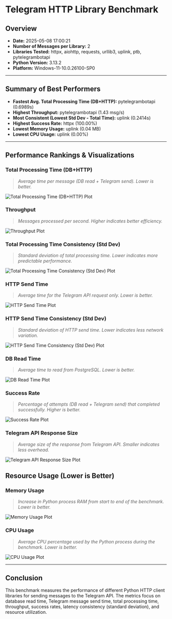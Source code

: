# Telegram HTTP Library Benchmark
## Overview
- **Date:** 2025-05-08 17:00:21
- **Number of Messages per Library:** 2
- **Libraries Tested:** httpx, aiohttp, requests, urllib3, uplink, ptb, pytelegrambotapi
- **Python Version:** 3.13.2
- **Platform:** Windows-11-10.0.26100-SP0

---

## Summary of Best Performers
- **Fastest Avg. Total Processing Time (DB+HTTP):** pytelegrambotapi (0.6989s)
- **Highest Throughput:** pytelegrambotapi (1.43 msg/s)
- **Most Consistent (Lowest Std Dev - Total Time):** uplink (0.2414s)
- **Highest Success Rate:** httpx (100.00%)
- **Lowest Memory Usage:** uplink (0.04 MB)
- **Lowest CPU Usage:** uplink (0.00%)

---

## Performance Rankings & Visualizations

### Total Processing Time (DB+HTTP)
> _Average time per message (DB read + Telegram send). Lower is better._


![Total Processing Time (DB+HTTP) Plot](plot_avg_total_processing_time.png)


### Throughput
> _Messages processed per second. Higher indicates better efficiency._


![Throughput Plot](plot_throughput.png)


### Total Processing Time Consistency (Std Dev)
> _Standard deviation of total processing time. Lower indicates more predictable performance._


![Total Processing Time Consistency (Std Dev) Plot](plot_std_total_time.png)


### HTTP Send Time
> _Average time for the Telegram API request only. Lower is better._


![HTTP Send Time Plot](plot_avg_http_send_time.png)


### HTTP Send Time Consistency (Std Dev)
> _Standard deviation of HTTP send time. Lower indicates less network variation._


![HTTP Send Time Consistency (Std Dev) Plot](plot_std_http_time.png)


### DB Read Time
> _Average time to read from PostgreSQL. Lower is better._


![DB Read Time Plot](plot_avg_db_read_time.png)


### Success Rate
> _Percentage of attempts (DB read + Telegram send) that completed successfully. Higher is better._


![Success Rate Plot](plot_success_failure_rate.png)


### Telegram API Response Size
> _Average size of the response from Telegram API. Smaller indicates less overhead._


![Telegram API Response Size Plot](plot_avg_response_size.png)


## Resource Usage (Lower is Better)

### Memory Usage
> _Increase in Python process RAM from start to end of the benchmark. Lower is better._


![Memory Usage Plot](plot_memory_increase.png)


### CPU Usage
> _Average CPU percentage used by the Python process during the benchmark. Lower is better._


![CPU Usage Plot](plot_cpu_usage.png)


---

## Conclusion
This benchmark measures the performance of different Python HTTP client libraries for sending messages to the Telegram API. The metrics focus on database read time, Telegram message send time, total processing time, throughput, success rates, latency consistency (standard deviation), and resource utilization.